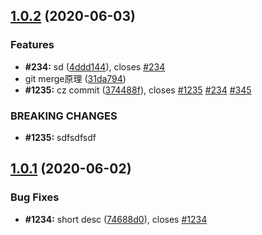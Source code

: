 ## [1.0.2](https://github.com/pient/zto-share/compare/v1.0.1...v1.0.2) (2020-06-03)


### Features

* **#234:** sd ([4ddd144](https://github.com/pient/zto-share/commit/4ddd144fd42cce17253b8f0e7c2f2d98e648a807)), closes [#234](https://github.com/pient/zto-share/issues/234)
* git merge原理 ([31da794](https://github.com/pient/zto-share/commit/31da79425140192ffa6a094e99625311febc3dd1))
* **#1235:** cz commit ([374488f](https://github.com/pient/zto-share/commit/374488fef66a340ca86b70ab01e496f0df768185)), closes [#1235](https://github.com/pient/zto-share/issues/1235) [#234](https://github.com/pient/zto-share/issues/234) [#345](https://github.com/pient/zto-share/issues/345)


### BREAKING CHANGES

* **#1235:** sdfsdfsdf



## [1.0.1](https://github.com/pient/zto-share/compare/74688d0c97f2f8ac3bdc9f9b5b81bce99ac24c1c...v1.0.1) (2020-06-02)


### Bug Fixes

* **#1234:** short desc ([74688d0](https://github.com/pient/zto-share/commit/74688d0c97f2f8ac3bdc9f9b5b81bce99ac24c1c)), closes [#1234](https://github.com/pient/zto-share/issues/1234)



